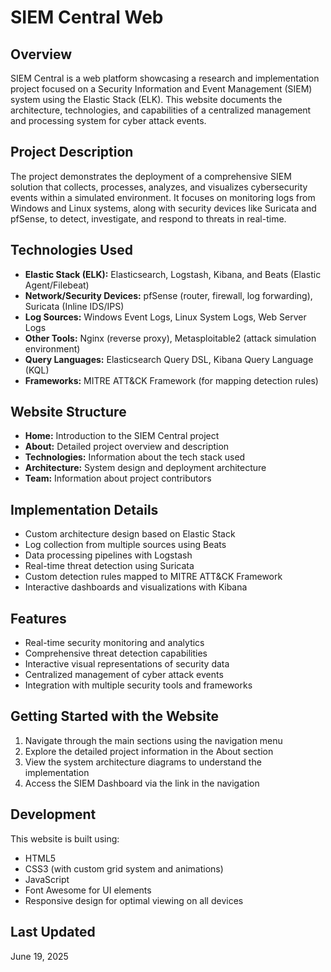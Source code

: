 # SIEM Central Web

## Overview
SIEM Central is a web platform showcasing a research and implementation project focused on a Security Information and Event Management (SIEM) system using the Elastic Stack (ELK). This website documents the architecture, technologies, and capabilities of a centralized management and processing system for cyber attack events.

## Project Description
The project demonstrates the deployment of a comprehensive SIEM solution that collects, processes, analyzes, and visualizes cybersecurity events within a simulated environment. It focuses on monitoring logs from Windows and Linux systems, along with security devices like Suricata and pfSense, to detect, investigate, and respond to threats in real-time.

## Technologies Used
- **Elastic Stack (ELK):** Elasticsearch, Logstash, Kibana, and Beats (Elastic Agent/Filebeat)
- **Network/Security Devices:** pfSense (router, firewall, log forwarding), Suricata (Inline IDS/IPS)
- **Log Sources:** Windows Event Logs, Linux System Logs, Web Server Logs
- **Other Tools:** Nginx (reverse proxy), Metasploitable2 (attack simulation environment)
- **Query Languages:** Elasticsearch Query DSL, Kibana Query Language (KQL)
- **Frameworks:** MITRE ATT&CK Framework (for mapping detection rules)

## Website Structure
- **Home:** Introduction to the SIEM Central project
- **About:** Detailed project overview and description
- **Technologies:** Information about the tech stack used
- **Architecture:** System design and deployment architecture
- **Team:** Information about project contributors

## Implementation Details
- Custom architecture design based on Elastic Stack
- Log collection from multiple sources using Beats
- Data processing pipelines with Logstash
- Real-time threat detection using Suricata
- Custom detection rules mapped to MITRE ATT&CK Framework
- Interactive dashboards and visualizations with Kibana

## Features
- Real-time security monitoring and analytics
- Comprehensive threat detection capabilities
- Interactive visual representations of security data
- Centralized management of cyber attack events
- Integration with multiple security tools and frameworks

## Getting Started with the Website
1. Navigate through the main sections using the navigation menu
2. Explore the detailed project information in the About section
3. View the system architecture diagrams to understand the implementation
4. Access the SIEM Dashboard via the link in the navigation

## Development
This website is built using:
- HTML5
- CSS3 (with custom grid system and animations)
- JavaScript
- Font Awesome for UI elements
- Responsive design for optimal viewing on all devices

## Last Updated
June 19, 2025